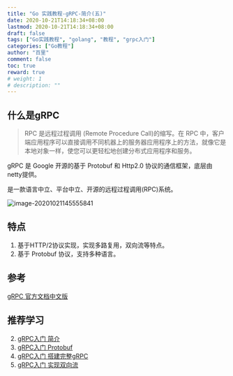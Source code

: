 ```yaml
---
title: "Go 实践教程-gRPC-简介(五)"
date: 2020-10-21T14:18:34+08:00
lastmod: 2020-10-21T14:18:34+08:00
draft: false
tags: ["Go实践教程", "golang", "教程", "grpc入门"]
categories: ["Go教程"]
author: "百里"
comment: false
toc: true
reward: true
# weight: 1
# description: ""
---
```




## 什么是gRPC

> RPC 是远程过程调用 (Remote Procedure Call)的缩写。在 RPC 中，客户端应用程序可以直接调用不同机器上的服务器应用程序上的方法，就像它是本地对象一样，使您可以更轻松地创建分布式应用程序和服务。

gRPC 是 Google 开源的基于 Protobuf 和 Http2.0 协议的通信框架，底层由netty提供。

是一款语言中立、平台中立、开源的远程过程调用(RPC)系统。

![image-20201021145555841](http://img.sgfoot.com/b/20201021145604.png?imageslim)

## 特点

1. 基于HTTP/2协议实现，实现多路复用，双向流等特点。
2. 基于 Protobuf 协议，支持多种语言。



## 参考

[gRPC 官方文档中文版](http://doc.oschina.net/grpc)



## 推荐学习

2. [gRPC入门 简介](https://www.sgfoot.com/tutorial-grpc-base.html)
2. [gRPC入门 Protobuf](https://www.sgfoot.com/tutorial-grpc-protobuf.html)
3. [gRPC入门 搭建完整gRPC](https://www.sgfoot.com/tutorial-grpc-simple.html)
4. [gRPC入门 实现双向流](https://www.sgfoot.com/tutorial-grpc-stream-simple.html)

